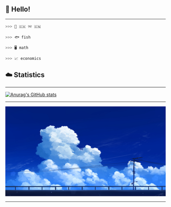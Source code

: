 ## 🎣 Hello!
---
```python
>>> 💮 🇨🇦 ୨୧ 🇨🇳

>>> 🐟 fish

>>> 🖥️ math

>>> 📈 economics
```
## ☁️ Statistics
---
[![Anurag's GitHub stats](https://github-readme-stats.vercel.app/api?username=serenntea&show_icons=true&theme=holi&rank_icon=github&hide_title=true&line_height=30&locale=cn&card_width=1100px)](https://github.com/anuraghazra/github-readme-stats)

---
![banner](https://raw.githubusercontent.com/serenntea/serenntea/refs/heads/main/banner.jpg)  

---
